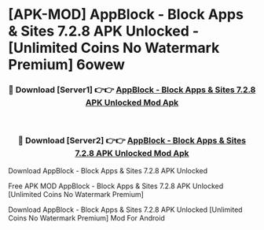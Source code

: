 # [APK-MOD] AppBlock - Block Apps & Sites 7.2.8 APK Unlocked - [Unlimited Coins No Watermark Premium] 6owew



<div align="center">
<h3>🔴 Download [Server1] 👉👉 <a href="https://momento.my/?title=AppBlock_-_Block_Apps_&_Sites_7.2.8_APK_Unlocked">AppBlock - Block Apps & Sites 7.2.8 APK Unlocked Mod Apk</a></h3><br>

<h3>🔴 Download [Server2] 👉👉 <a href="https://momento.my/?title=AppBlock_-_Block_Apps_&_Sites_7.2.8_APK_Unlocked">AppBlock - Block Apps & Sites 7.2.8 APK Unlocked Mod Apk</a></h3>
</div>



Download AppBlock - Block Apps & Sites 7.2.8 APK Unlocked 

Free APK MOD AppBlock - Block Apps & Sites 7.2.8 APK Unlocked [Unlimited Coins No Watermark Premium]

Download AppBlock - Block Apps & Sites 7.2.8 APK Unlocked [Unlimited Coins No Watermark Premium] Mod For Android
